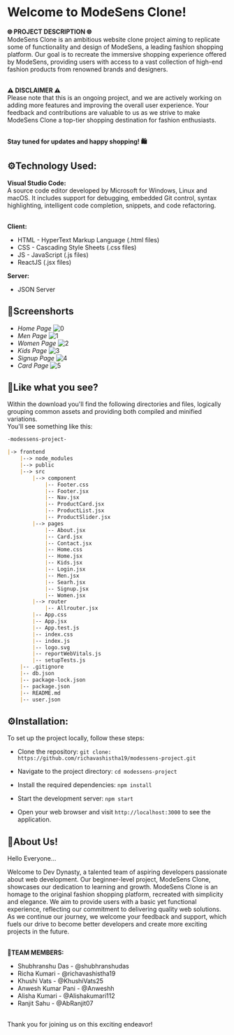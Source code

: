 
# Welcome to ModeSens Clone!

**🌐 PROJECT DESCRIPTION 🌐**\
ModeSens Clone is an ambitious website clone project aiming to replicate some of functionality and design of ModeSens, a leading fashion shopping platform. Our goal is to recreate the immersive shopping experience offered by ModeSens, providing users with access to a vast collection of high-end fashion products from renowned brands and designers.

\
**⚠️ DISCLAIMER ⚠️**\
Please note that this is an ongoing project, and we are actively working on adding more features and improving the overall user experience. Your feedback and contributions are valuable to us as we strive to make ModeSens Clone a top-tier shopping destination for fashion enthusiasts.

\
**Stay tuned for updates and happy shopping! 🛍️**
## ⚙️Technology Used:

**Visual Studio Code:**\
A source code editor developed by Microsoft for Windows, Linux and macOS. It includes support for debugging, embedded Git control, syntax highlighting, intelligent code completion, snippets, and code refactoring.

\
**Client:**

- HTML - HyperText Markup Language (.html files) 
- CSS - Cascading Style Sheets (.css files)
- JS - JavaScript (.js files)
- ReactJS (.jsx files)

**Server:** 
- JSON Server
## 📸Screenshorts

- *Home Page*
![0](image/0000.png)
- *Men Page*
![1](image/0001.png)
- *Women Page*
![2](image/0002.png)
- *Kids Page*
![3](image/0003.png)
- *Signup Page* 
![4](image/0004.png)
- *Card Page*
![5](image/0005.png)
## 📝Like what you see?

Within the download you'll find the following directories and files, logically grouping common assets and providing both compiled and minified variations.\
You'll see something like this:

```README.md
-modessens-project-

|-> frontend
    |--> node_modules
    |--> public
    |--> src
        |--> component
            |-- Footer.css
            |-- Footer.jsx
            |-- Nav.jsx
            |-- ProductCard.jsx
            |-- ProductList.jsx
            |-- ProductSlider.jsx
        |--> pages
            |-- About.jsx
            |-- Card.jsx
            |-- Contact.jsx
            |-- Home.css
            |-- Home.jsx
            |-- Kids.jsx
            |-- Login.jsx
            |-- Men.jsx
            |-- Searh.jsx
            |-- Signup.jsx
            |-- Women.jsx
        |--> router
            |-- Allrouter.jsx
        |-- App.css
        |-- App.jsx
        |-- App.test.js
        |-- index.css
        |-- index.js
        |-- logo.svg
        |-- reportWebVitals.js
        |-- setupTests.js
    |-- .gitignore
    |-- db.json
    |-- package-lock.json
    |-- package.json
    |-- README.md
    |-- user.json

```

## ⚙️Installation:

To set up the project locally, follow these steps:
- Clone the repository:
```git clone: https://github.com/richavashistha19/modessens-project.git```


- Navigate to the project directory:
```cd modessens-project```

- Install the required dependencies:
```npm install```

- Start the development server:
```npm start```

- Open your web browser and visit ```http://localhost:3000``` to see the application.
## 🚀About Us!

Hello Everyone...

Welcome to Dev Dynasty, a talented team of aspiring developers passionate about web development. Our beginner-level project, ModeSens Clone, showcases our dedication to learning and growth. ModeSens Clone is an homage to the original fashion shopping platform, recreated with simplicity and elegance. We aim to provide users with a basic yet functional experience, reflecting our commitment to delivering quality web solutions. As we continue our journey, we welcome your feedback and support, which fuels our drive to become better developers and create more exciting projects in the future.

\
**👥TEAM MEMBERS:**
- Shubhranshu Das - @shubhranshudas
- Richa Kumari - @richavashistha19
- Khushi Vats - @KhushiVats25
- Anwesh Kumar Pani - @Anweshh
- Alisha Kumari - @Alishakumari112
- Ranjit Sahu - @AbRanjit07

\
Thank you for joining us on this exciting endeavor!
